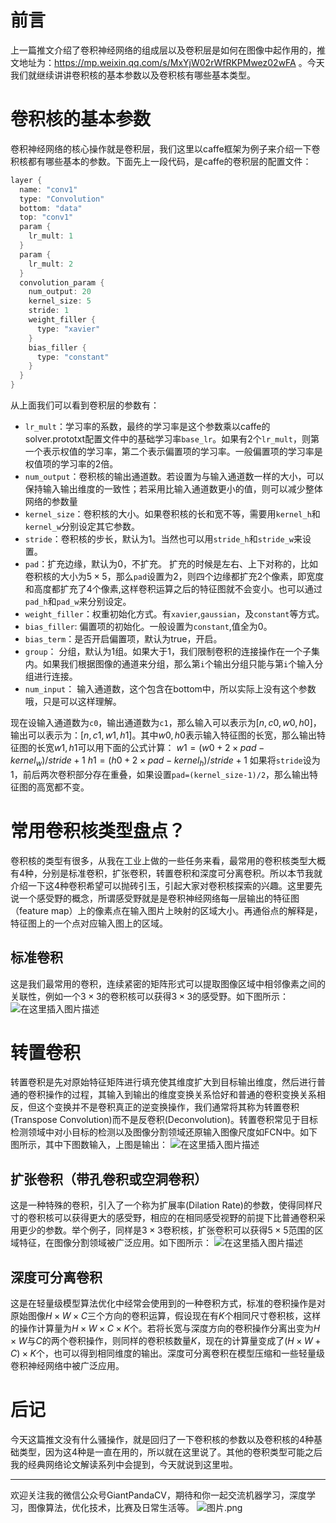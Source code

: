# 前言
上一篇推文介绍了卷积神经网络的组成层以及卷积层是如何在图像中起作用的，推文地址为：https://mp.weixin.qq.com/s/MxYjW02rWfRKPMwez02wFA 。今天我们就继续讲讲卷积核的基本参数以及卷积核有哪些基本类型。
# 卷积核的基本参数

卷积神经网络的核心操作就是卷积层，我们这里以caffe框架为例子来介绍一下卷积核都有哪些基本的参数。下面先上一段代码，是caffe的卷积层的配置文件：

```cpp
layer {
  name: "conv1"
  type: "Convolution"
  bottom: "data"
  top: "conv1"
  param {
    lr_mult: 1
  }
  param {
    lr_mult: 2
  }
  convolution_param {
    num_output: 20
    kernel_size: 5
    stride: 1
    weight_filler {
      type: "xavier"
    }
    bias_filler {
      type: "constant"
    }
  }
}
```

从上面我们可以看到卷积层的参数有：
- `lr_mult`：学习率的系数，最终的学习率是这个参数乘以caffe的solver.prototxt配置文件中的基础学习率`base_lr`。如果有2个`lr_mult`，则第一个表示权值的学习率，第二个表示偏置项的学习率。一般偏置项的学习率是权值项的学习率的2倍。
- `num_output`：卷积核的输出通道数。若设置为与输入通道数一样的大小，可以保持输入输出维度的一致性；若采用比输入通道数更小的值，则可以减少整体网络的参数量
- `kernel_size`：卷积核的大小。如果卷积核的长和宽不等，需要用`kernel_h`和`kernel_w`分别设定其它参数。
- `stride`：卷积核的步长，默认为1。当然也可以用`stride_h`和`stride_w`来设置。
- `pad`：扩充边缘，默认为0，不扩充。 扩充的时候是左右、上下对称的，比如卷积核的大小为$5\times 5$，那么`pad`设置为2，则四个边缘都扩充2个像素，即宽度和高度都扩充了4个像素,这样卷积运算之后的特征图就不会变小。也可以通过`pad_h`和`pad_w`来分别设定。
- `weight_filler`：权重初始化方式。有`xavier`,`gaussian`，及`constant`等方式。
-  `bias_filler`: 偏置项的初始化。一般设置为`constant`,值全为0。
- `bias_term`：是否开启偏置项，默认为true，开启。
- `group`： 分组，默认为1组。如果大于1，我们限制卷积的连接操作在一个子集内。如果我们根据图像的通道来分组，那么第`i`个输出分组只能与第`i`个输入分组进行连接。
- `num_input`： 输入通道数，这个包含在bottom中，所以实际上没有这个参数哦，只是可以这样理解。

现在设输入通道数为`c0`，输出通道数为`c1`，那么输入可以表示为$[n, c0, w0, h0]$，输出可以表示为：$[n, c1, w1, h1]$。其中$w0,h0$表示输入特征图的长宽，那么输出特征图的长宽$w1,h1$可以用下面的公式计算：
$w1=(w0+2\times pad-kernel_w)/stride+1$
$h1=(h0+2\times pad-kernel_h)/stride+1$
如果将`stride`设为1，前后两次卷积部分存在重叠，如果设置`pad=(kernel_size-1)/2`，那么输出特征图的高宽都不变。

# 常用卷积核类型盘点？

卷积核的类型有很多，从我在工业上做的一些任务来看，最常用的卷积核类型大概有4种，分别是标准卷积，扩张卷积，转置卷积和深度可分离卷积。所以本节我就 介绍一下这4种卷积希望可以抛砖引玉，引起大家对卷积核探索的兴趣。这里要先说一个感受野的概念，所谓感受野就是是卷积神经网络每一层输出的特征图（feature map）上的像素点在输入图片上映射的区域大小。再通俗点的解释是，特征图上的一个点对应输入图上的区域。

## 标准卷积
这是我们最常用的卷积，连续紧密的矩阵形式可以提取图像区域中相邻像素之间的关联性，例如一个$3\times 3$的卷积核可以获得$3\times 3$的感受野。如下图所示：
![在这里插入图片描述](https://img-blog.csdnimg.cn/20191208225139413.png?x-oss-process=image/watermark,type_ZmFuZ3poZW5naGVpdGk,shadow_10,text_aHR0cHM6Ly9ibG9nLmNzZG4ubmV0L2p1c3Rfc29ydA==,size_16,color_FFFFFF,t_70)
# 转置卷积
转置卷积是先对原始特征矩阵进行填充使其维度扩大到目标输出维度，然后进行普通的卷积操作的过程，其输入到输出的维度变换关系恰好和普通的卷积变换关系相反，但这个变换并不是卷积真正的逆变换操作，我们通常将其称为转置卷积(Transpose Convolution)而不是反卷积(Deconvolution)。转置卷积常见于目标检测领域中对小目标的检测以及图像分割领域还原输入图像尺度如FCN中。如下图所示，其中下图数输入，上图是输出：
![在这里插入图片描述](https://img-blog.csdnimg.cn/20191208230018409.png?x-oss-process=image/watermark,type_ZmFuZ3poZW5naGVpdGk,shadow_10,text_aHR0cHM6Ly9ibG9nLmNzZG4ubmV0L2p1c3Rfc29ydA==,size_16,color_FFFFFF,t_70)
## 扩张卷积（带孔卷积或空洞卷积）
这是一种特殊的卷积，引入了一个称为扩展率(Dilation Rate)的参数，使得同样尺寸的卷积核可以获得更大的感受野，相应的在相同感受视野的前提下比普通卷积采用更少的参数。举个例子，同样是$3\times 3$卷积核，扩张卷积可以获得$5\times 5$范围的区域特征，在图像分割领域被广泛应用。如下图所示：
![在这里插入图片描述](https://img-blog.csdnimg.cn/20191208230455571.png?x-oss-process=image/watermark,type_ZmFuZ3poZW5naGVpdGk,shadow_10,text_aHR0cHM6Ly9ibG9nLmNzZG4ubmV0L2p1c3Rfc29ydA==,size_16,color_FFFFFF,t_70)
## 深度可分离卷积
这是在轻量级模型算法优化中经常会使用到的一种卷积方式，标准的卷积操作是对原始图像$H\times W\times C$三个方向的卷积运算，假设现在有$K$个相同尺寸卷积核，这样的操作计算量为$H\times W\times C\times K$个。若将长宽与深度方向的卷积操作分离出变为$H\times W$与$C$的两个卷积操作，则同样的卷积核数量$K$，现在的计算量变成了$(H\times W + C)\times K$个，也可以得到相同维度的输出。深度可分离卷积在模型压缩和一些轻量级卷积神经网络中被广泛应用。

# 后记
今天这篇推文没有什么骚操作，就是回归了一下卷积核的参数以及卷积核的4种基础类型，因为这4种是一直在用的，所以就在这里说了。其他的卷积类型可能之后我的经典网络论文解读系列中会提到，今天就说到这里啦。

---------------------------------------------------------------------------

欢迎关注我的微信公众号GiantPandaCV，期待和你一起交流机器学习，深度学习，图像算法，优化技术，比赛及日常生活等。
![图片.png](https://imgconvert.csdnimg.cn/aHR0cHM6Ly91cGxvYWQtaW1hZ2VzLmppYW5zaHUuaW8vdXBsb2FkX2ltYWdlcy8xOTIzNzExNS1hZDY2ZjRmMjQ5MzRhZmQx?x-oss-process=image/format,png)